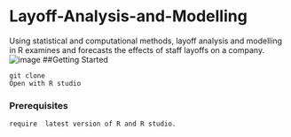 # Layoff-Analysis-and-Modelling
Using statistical and computational methods, layoff analysis and modelling in R examines and forecasts the effects of staff layoffs on a company.
![image](https://github.com/girishbs06/Layoff-Analysis-and-Modelling/assets/154301504/3235fd7c-079a-4986-a32b-c3ec2aa561af)
##Getting Started
```
git clone
Open with R studio
```

### Prerequisites

```
require  latest version of R and R studio.
```
